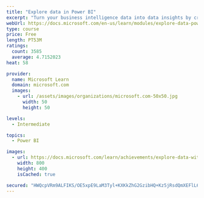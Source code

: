 ```yaml
---
title: "Explore data in Power BI"
excerpt: "Turn your business intelligence data into data insights by creating and configuring Power BI dashboards."
webUrl: https://docs.microsoft.com/en-us/learn/modules/explore-data-power-bi/
type: course
price: Free
length: PT53M
ratings:
  count: 3585
  average: 4.7152023
heat: 58

provider:
  name: Microsoft Learn
  domain: microsoft.com
  images:
    - url: /assets/images/organizations/microsoft.com-50x50.jpg
      width: 50
      height: 50

levels:
  - Intermediate

topics:
  - Power BI

images:
  - url: https://docs.microsoft.com/learn/achievements/explore-data-with-power-bi-desktop-social.png
    width: 800
    height: 400
    isCached: true

secured: "HWQcpVRm9ALFIKS/OE5xpE9LaM3Tyl+KXKkZhG2GzibHQ+Kz5jRsdQmXEFlL6wyBGe1i/r8uaBI2G7z1IioZ/jiHwm5akNA0mjbq5kR7ZhIpU3KSmnNrUIoVFG5nNuGhzAId/uUd43Lkh+zePhW87bJR54oFvNUhvv/RDbmmJpPiHbPBXpPvl7gQRHlK//JNZBnHvFqptOq2Ov5VP3Daf9+yW28HdgGjjjCtb2LyHgLIQXbPqKf+PAb9VelBsbUILQuCbhgwzqomjcXr3IZJYtVz8P7UQxn/Vdlf1O2ZvLdi19TqlB89Nj/b2l9mUwe+krBoD3lGBYIg72A+F0BYwWHpYgLI6JrgSajOdzRHn1tcQvP/JmkXD1KypLNaJtk9C/f/vtASxIMdKeLi+N4ayAqBzk8QFS0VFQSjiS9E0zA=;AtNocFzUuKJp/rBE4tsISw=="
---
```


